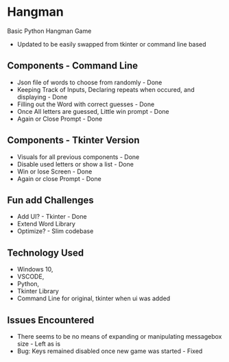 # Hangman
Basic Python Hangman Game
- Updated to be easily swapped from tkinter or command line based

## Components - Command Line
- Json file of words to choose from randomly - Done
- Keeping Track of Inputs, Declaring repeats when occured, and displaying - Done
- Filling out the Word with correct guesses - Done
- Once All letters are guessed, Little win prompt - Done
- Again or Close Prompt - Done

## Components - Tkinter Version
- Visuals for all previous components - Done 
- Disable used letters or show a list - Done
- Win or lose Screen - Done
- Again or close Prompt - Done

## Fun add Challenges
- Add UI? - Tkinter - Done
- Extend Word Library
- Optimize? - Slim codebase

## Technology Used
- Windows 10,
- VSCODE,
- Python,
- Tkinter Library
- Command Line for original, tkinter when ui was added


## Issues Encountered
- There seems to be no means of expanding or manipulating messagebox size - Left as is
- Bug: Keys remained disabled once new game was started - Fixed